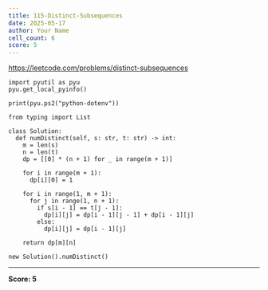 ```yaml
---
title: 115-Distinct-Subsequences
date: 2025-05-17
author: Your Name
cell_count: 6
score: 5
---
```


https://leetcode.com/problems/distinct-subsequences


```
import pyutil as pyu
pyu.get_local_pyinfo()
```


```
print(pyu.ps2("python-dotenv"))
```


```
from typing import List
```


```
class Solution:
  def numDistinct(self, s: str, t: str) -> int:
    m = len(s)
    n = len(t)
    dp = [[0] * (n + 1) for _ in range(m + 1)]

    for i in range(m + 1):
      dp[i][0] = 1

    for i in range(1, m + 1):
      for j in range(1, n + 1):
        if s[i - 1] == t[j - 1]:
          dp[i][j] = dp[i - 1][j - 1] + dp[i - 1][j]
        else:
          dp[i][j] = dp[i - 1][j]

    return dp[m][n]
```


```
new Solution().numDistinct()
```


---
**Score: 5**